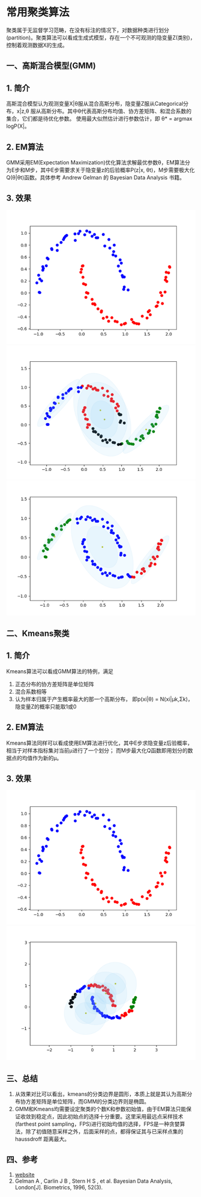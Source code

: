# 常用聚类算法
聚类属于无监督学习范畴，在没有标注的情况下，对数据种类进行划分(partition)。聚类算法可以看成生成式模型，存在一个不可观测的隐变量Z(类别)，控制着观测数据X的生成。

## 一、高斯混合模型(GMM)
## 1. 简介
高斯混合模型认为观测变量X|θ服从混合高斯分布，隐变量Z服从Categorical分布，x|z,θ 服从高斯分布。其中θ代表高斯分布均值、协方差矩阵、和混合系数的集合，它们都是待优化参数。
使用最大似然估计进行参数估计，即 θ* = argmax logP(X|。 
## 2. EM算法
GMM采用EM(Expectation Maximization)优化算法求解最优参数θ，EM算法分为E步和M步，其中E步需要求关于隐变量z的后验概率P(z|x, θt)，M步需要极大化Q(θ|θt)函数。具体参考 Andrew Gelman 的
Bayesian Data Analysis 书籍。
## 3. 效果
![data](./result/data.png)
![data](./result/GMM.png)
![data](./result/GMM_4.png)


## 二、Kmeans聚类
## 1. 简介
Kmeans算法可以看成GMM算法的特例，满足
1. 正态分布的协方差矩阵是单位矩阵
2. 混合系数相等
3. 认为样本归属于产生概率最大的那一个高斯分布， 即p(xi|θ) = N(xi|μk,Σk)， 隐变量Z的概率只能取1或0


## 2. EM算法
Kmeans算法同样可以看成使用EM算法进行优化，其中E步求隐变量z后验概率，相当于对样本指标集对当前μ进行了一个划分； 而M步最大化Q函数即用划分的数据点的均值作为新的μ。


## 3. 效果
![data](./result/data.png)
![data](./result/Kmeans.png)


## 三、总结
1. 从效果对比可以看出，kmeans的分类边界是圆形，本质上就是其认为高斯分布协方差矩阵是单位矩阵，而GMM的分类边界则是椭圆。
2. GMM和Kmeans均需要设定聚类的个数K和参数初始值，由于EM算法只能保证收敛到稳定点，因此初始点的选择十分重要。这里采用最远点采样技术(farthest point sampling，FPS)进行初始均值的选择，FPS是一种贪婪算法，除了初值随意采样之外，后面采样的点，都得保证其与已采样点集的haussdroff 距离最大。

## 四、参考
1. [website](https://zhuanlan.zhihu.com/p/71574416)
2. Gelman A , Carlin J B , Stern H S , et al. Bayesian Data Analysis, London[J]. Biometrics, 1996, 52(3).




